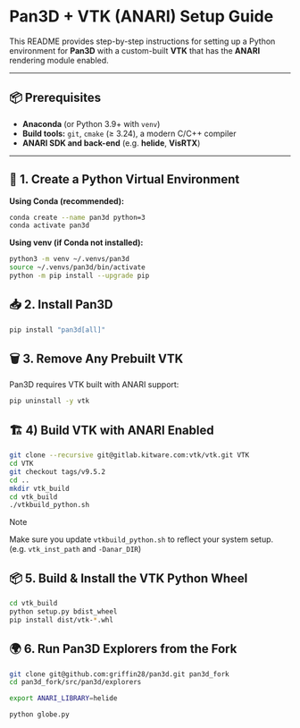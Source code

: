 # Pan3D + VTK (ANARI) Setup Guide

This README provides step-by-step instructions for setting up a Python environment for **Pan3D** with a custom-built **VTK** that has the **ANARI** rendering module enabled.

---

## 📦 Prerequisites

- **Anaconda** (or Python 3.9+ with `venv`)
- **Build tools:** `git`, `cmake` (≥ 3.24), a modern C/C++ compiler
- **ANARI SDK and back-end** (e.g. **helide**, **VisRTX**)

---

## 🐍 1. Create a Python Virtual Environment

**Using Conda (recommended):**
```bash
conda create --name pan3d python=3
conda activate pan3d
```

**Using venv (if Conda not installed):**
```bash
python3 -m venv ~/.venvs/pan3d
source ~/.venvs/pan3d/bin/activate
python -m pip install --upgrade pip
```

## 📥 2. Install Pan3D
```bash
pip install "pan3d[all]"
```

## 🗑️ 3. Remove Any Prebuilt VTK
Pan3D requires VTK built with ANARI support:
```bash
pip uninstall -y vtk
```

## 🏗️ 4) Build VTK with ANARI Enabled
```bash
git clone --recursive git@gitlab.kitware.com:vtk/vtk.git VTK
cd VTK
git checkout tags/v9.5.2
cd ..
mkdir vtk_build
cd vtk_build
./vtkbuild_python.sh
```
> [!NOTE]
> Make sure you update `vtkbuild_python.sh` to reflect your system setup.
> (e.g. `vtk_inst_path` and `-Danar_DIR`)

## 📦 5. Build & Install the VTK Python Wheel
```bash
cd vtk_build
python setup.py bdist_wheel
pip install dist/vtk-*.whl
```

## 🌍 6. Run Pan3D Explorers from the Fork
```bash
git clone git@github.com:griffin28/pan3d.git pan3d_fork
cd pan3d_fork/src/pan3d/explorers

export ANARI_LIBRARY=helide

python globe.py
```





